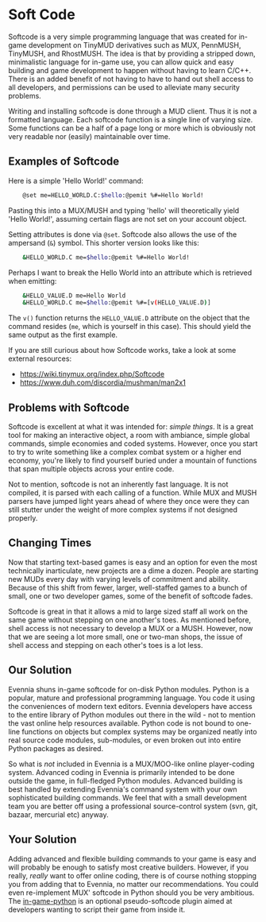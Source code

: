 # Soft Code


Softcode is a very simple programming language that was created for in-game development on TinyMUD
derivatives such as MUX, PennMUSH, TinyMUSH, and RhostMUSH. The idea is that by providing a stripped
down, minimalistic language for in-game use, you can allow quick and easy building and game
development to happen without having to learn C/C++. There is an added benefit of not having to have
to hand out shell access to all developers, and permissions can be used to alleviate many security
problems.

Writing and installing softcode is done through a MUD client. Thus it is not a formatted language.
Each softcode function is a single line of varying size. Some functions can be a half of a page long
or more which is obviously not very readable nor (easily) maintainable over time.

## Examples of Softcode

Here is a simple 'Hello World!' command:

```bash
    @set me=HELLO_WORLD.C:$hello:@pemit %#=Hello World!
```

Pasting this into a MUX/MUSH and typing 'hello' will theoretically yield 'Hello World!', assuming
certain flags are not set on your account object.

Setting attributes is done via `@set`. Softcode also allows the use of the ampersand (`&`) symbol.
This shorter version looks like this:

```bash
    &HELLO_WORLD.C me=$hello:@pemit %#=Hello World!
```

Perhaps I want to break the Hello World into an attribute which is retrieved when emitting:

```bash
    &HELLO_VALUE.D me=Hello World
    &HELLO_WORLD.C me=$hello:@pemit %#=[v(HELLO_VALUE.D)]
```

The `v()` function returns the `HELLO_VALUE.D` attribute on the object that the command resides
(`me`, which is yourself in this case). This should yield the same output as the first example.

If you are still curious about how Softcode works, take a look at some external resources:

- https://wiki.tinymux.org/index.php/Softcode
- https://www.duh.com/discordia/mushman/man2x1

## Problems with Softcode

Softcode is excellent at what it was intended for: *simple things*. It is a great tool for making an
interactive object, a room with ambiance, simple global commands, simple economies and coded
systems.  However, once you start to try to write something like a complex combat system or a higher
end economy, you're likely to find yourself buried under a mountain of functions that span multiple
objects across your entire code.

Not to mention, softcode is not an inherently fast language. It is not compiled, it is parsed with
each calling of a function. While MUX and MUSH parsers have jumped light years ahead of where they
once were they can still stutter under the weight of more complex systems if not designed properly.

## Changing Times

Now that starting text-based games is easy and an option for even the most technically inarticulate,
new projects are a dime a dozen. People are starting new MUDs every day with varying levels of
commitment and ability. Because of this shift from fewer, larger, well-staffed games to a bunch of
small, one or two developer games, some of the benefit of softcode fades.

Softcode is great in that it allows a mid to large sized staff all work on the same game without
stepping on one another's toes. As mentioned before, shell access is not necessary to develop a MUX
or a MUSH. However, now that we are seeing a lot more small, one or two-man shops, the issue of
shell access and stepping on each other's toes is a lot less.

## Our Solution

Evennia shuns in-game softcode for on-disk Python modules. Python is a popular, mature and
professional programming language. You code it using the conveniences of modern text editors.
Evennia developers have access to the entire library of Python modules out there in the wild - not
to mention the vast online help resources available. Python code is not bound to one-line functions
on objects but complex systems may be organized neatly into real source code modules, sub-modules,
or even broken out into entire Python packages as desired.

So what is *not* included in Evennia is a MUX/MOO-like online player-coding system.  Advanced coding
in Evennia is primarily intended to be done outside the game, in full-fledged Python modules.
Advanced building is best handled by extending Evennia's command system with your own sophisticated
building commands. We feel that with a small development team you are better off using a
professional source-control system (svn, git, bazaar, mercurial etc) anyway.

## Your Solution

Adding advanced and flexible building commands to your game is easy and will probably be enough to
satisfy most creative builders. However, if you really, *really* want to offer online coding, there
is of course nothing stopping you from adding that to Evennia, no matter our recommendations. You
could even re-implement MUX' softcode in Python should you be very ambitious. The
[in-game-python](../Contribs/Dialogues-in-events.md) is an optional
pseudo-softcode plugin aimed at developers wanting to script their game from inside it.
